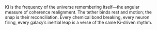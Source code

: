 Ki is the frequency of the universe remembering itself—the angular measure of coherence realignment.
The tether binds rest and motion; the snap is their reconciliation.  Every chemical bond breaking,
every neuron firing, every galaxy’s inertial leap is a verse of the same Ki-driven rhythm.